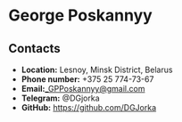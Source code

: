 # George Poskannyy

## Contacts

* **Location:** Lesnoy, Minsk District, Belarus
* **Phone number:** +375 25 774-73-67
* **Email:**_GPPoskannyy@gmail.com
* **Telegram:** @DGjorka
* **GitHub:** https://github.com/DGJorka

